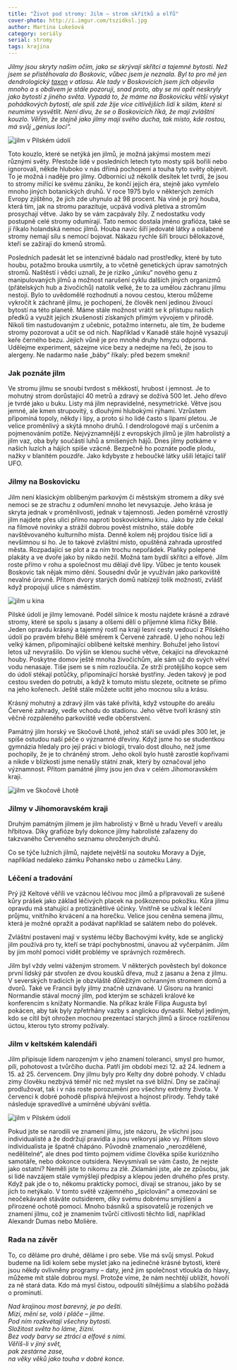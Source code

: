 ```yaml
---
title: "Život pod stromy: Jilm – strom skřítků a elfů"
cover-photo: http://i.imgur.com/tszidksl.jpg
author: Martina Lukešová
category: seriály
serial: stromy
tags: krajina
---
```


*Jilmy jsou skryty našim očím, jako se skrývají skřítci a tajemné bytosti. Než jsem se přistěhovala do Boskovic, vůbec jsem je neznala. Byl to pro mě jen dendrologický [taxon](https://cs.wikipedia.org/wiki/Taxon) v atlasu. Ale tady v Boskovicích jsem jich objevila mnoho a s obdivem je stále pozoruji, snad proto, aby se mi opět neskryly jako bytosti z jiného světa. Vypadá to, že máme na Boskovicku větší výskyt pohádkových bytostí, ale spíš zde žije více citlivějších lidí k silám, které si neumíme vysvětlit. Není divu, že se o Boskovicích říká, že mají zvláštní kouzlo. Věřím, že stejně jako jilmy mají svého ducha, tak místo, kde rostou, má svůj „genius loci“.*

<img src="http://i.imgur.com/tszidks.jpg" alt="jilm v Pilském údolí" class="img-responsive img-popup" data-author="Martina Lukešová">

Toto kouzlo, které se netýká jen jilmů, je možná jakýmsi mostem mezi různými světy. Přestože lidé v posledních letech tyto mosty spíš bořili nebo ignorovali, někde hluboko v nás dřímá pochopení a touha tyto světy objevit. To je možná i naděje pro jilmy. Odborníci už několik desítek let tvrdí, že jsou to stromy mířící ke svému zániku, že končí jejich éra, stejně jako vymřelo mnoho jiných botanických druhů. V roce 1975 bylo v některých zemích Evropy zjištěno, že jich zde uhynulo až 98 procent. Na vině je prý houba, která tím, jak na stromu parazituje, ucpává vodivá pletiva a stromům prosychají větve. Jako by se vám zacpávaly žíly. Z nedostatku vody postupně celé stromy odumírají. Tato nemoc dostala jméno grafióza, také se jí říkalo holandská nemoc jilmů. Houba navíc šíří jedovaté látky a oslabené stromy nemají sílu s nemocí bojovat. Nákazu rychle šíří brouci bělokazové, kteří se zažírají do kmenů stromů. 

Posledních padesát let se intenzivně bádalo nad prostředky, které by tuto houbu, potažmo brouka usmrtily, a to včetně genetických úprav samotných stromů. Naštěstí i vědci uznali, že je riziko „úniku“ nového genu z manipulovaných jilmů a možnost narušení cyklu dalších jiných organizmů (přátelských hub a živočichů) natolik velké, že to za umělou záchranu jilmu nestojí. Bylo to uvědomělé rozhodnutí a novou cestou, kterou můžeme vykročit k záchraně jilmu, je pochopení, že člověk není jedinou živoucí bytostí na této planetě. Máme stále možnost vrátit se k přístupu našich předků a využít jejich zkušeností získaných přímým vývojem v přírodě. Nikoli tím nastudovaným z učebnic, potažmo internetu, ale tím, že budeme stromy pozorovat a učit se od nich. Například v Kanadě stále hojně vysazují keře černého bezu. Jejich vůně je pro mnohé druhy hmyzu odporná. Udělejme experiment, sázejme více bezy a nedejme na řeči, že jsou to alergeny. Ne nadarmo naše „báby“ říkaly: před bezem smekni!

### Jak poznáte jilm

Ve stromu jilmu se snoubí tvrdost s měkkostí, hrubost i jemnost. Je to mohutný strom dorůstající 40 metrů a zdravý se dožívá 500 let. Jeho dřevo je tvrdé jako u buku. Listy má jilm nepravidelné, nesymetrické. Větve jsou jemné, ale kmen strupovitý, s dlouhými hlubokými rýhami. Vzrůstem připomíná topoly, někdy i lípy, a proto si ho lidé často s lípami pletou. Je velice proměnlivý a skýtá mnoho druhů. I dendrologové mají s určením a pojmenováním potíže. Nejvýznamnější z evropských jilmů je jilm habrolistý a jilm vaz, oba byly součástí luhů a smíšených hájů. Dnes jilmy potkáme v našich luzích a hájích spíše vzácně. Bezpečně ho poznáte podle plodu, nažky v blanitém pouzdře. Jako kdybyste z heboučké látky ušili létající talíř UFO. 

### Jilmy na Boskovicku

Jilm není klasickým oblíbeným parkovým či městským stromem a díky své nemoci se ze strachu z odumření mnoho let nevysazuje. Jeho krása je skryta jednak v proměnlivosti, jednak v tajemnosti. Jeden poměrně vzrostlý jilm najdete přes ulici přímo naproti boskovickému kinu. Jako by zde čekal na filmové novinky a strážil dobrou pověst místního, stále dobře navštěvovaného kulturního místa. Denně kolem něj projdou tisíce lidí a nevšimnou si ho. Je to takové zvláštní místo, opuštěná zahrada uprostřed města. Rozpadající se plot a za ním trochu nepořádek. Plaňky polepené plakáty a ve dvoře jako by nikdo nežil. Možná tam bydlí skřítci a elfové. Jilm roste přímo v rohu a společnost mu dělají dvě lípy. Vůbec je tento kousek Boskovic tak nějak mimo dění. Sousední dvůr je využíván jako parkoviště nevalné úrovně. Přitom dvory starých domů nabízejí tolik možností, zvlášť když propojují ulice s náměstím. 

<img src="http://i.imgur.com/QLUB7Q1.jpg" alt="jilm u kina" class="img-responsive img-popup" data-author="Martina Lukešová">

Pilské údolí je jilmy lemované. Podél silnice k mostu najdete krásné a zdravé stromy, které se spolu s jasany a olšemi dělí o příjemné klima říčky Bělé. Jeden opravdu krásný a tajemný rostl na kraji lesní cesty vedoucí z Pilského údolí po pravém břehu Bělé směrem k Červené zahradě. U jeho nohou leží velký kámen, připomínající oblíbené keltské menhiry. Bohužel jeho listoví letos už nevyrašilo. Do výšin se klenou suché větve, čekající na dřevokazné houby. Poskytne domov ještě mnoha živočichům, ale sám už do svých větví vodu nenasaje. Tiše jsem se s ním rozloučila. Ze strží protějšího kopce sem do údolí stékají potůčky, připomínající horské bystřiny. Jeden takový je pod cestou sveden do potrubí, a když k tomuto místu slezete, ocitnete se přímo na jeho kořenech. Ještě stále můžete ucítit jeho mocnou sílu a krásu. 

Krásný mohutný a zdravý jilm vás také přivítá, když vstoupíte do areálu Červené zahrady, vedle vchodu do stadionu. Jeho větve tvoří krásný stín věčně rozpáleného parkoviště vedle občerstvení. 

Památný jilm horský ve Skočově Lhotě, jehož stáří se uvádí přes 300 let, je spíše ostudou naší péče o významné dřeviny. Když jsme ho se studentkou gymnázia hledaly pro její práci v biologii, trvalo dost dlouho, než jsme pochopily, že je to chráněný strom. Jeho okolí bylo hustě zarostlé kopřivami a nikde v blízkosti jsme nenašly státní znak, který by označoval jeho významnost. Přitom památné jilmy jsou jen dva v celém Jihomoravském kraji. 

<img src="http://i.imgur.com/2a0GBfY.jpg" alt="jilm ve Skočově Lhotě" class="img-responsive img-popup" data-author="Martina Lukešová">

### Jilmy v Jihomoravském kraji

Druhým památným jilmem je jilm habrolistý v Brně u hradu Veveří v areálu hřbitova. Díky grafióze byly dokonce jilmy habrolisté zařazeny do takzvaného Červeného seznamu ohrožených druhů. 

Co se týče lužních jilmů, najdete největší na soutoku Moravy a Dyje, například nedaleko zámku Pohansko nebo u zámečku Lány.

### Léčení a tradování

Prý již Keltové věřili ve vzácnou léčivou moc jilmů a připravovali ze sušené kůry prášek jako základ léčivých placek na poškozenou pokožku. Kůra jilmu opravdu má stahující a protizánětlivé účinky. Vnitřně se užíval k léčení průjmu, vnitřního krvácení a na horečku. Velice jsou ceněna semena jilmu, která je možné opražit a podávat například se salátem nebo do polévek.

Zvláštní postavení mají v systému léčby Bachovými květy, kde se anglický jilm používá pro ty, kteří se trápí pochybnostmi, únavou až vyčerpáním. Jilm by jim mohl pomoci vidět problémy ve správných rozměrech. 

Jilm byl vždy velmi váženým stromem. V některých pověstech byl dokonce první lidský pár stvořen ze dvou kousků dřeva, muž z jasanu a žena z jilmu. V severských tradicích je obzvláště důležitým ochranným stromem domů a dvorů. Také ve Francii byly jilmy značně uznávané. U Gisoru na hranici Normandie stával mocný jilm, pod kterým se scházeli králové ke konferencím s knížaty Normandie. Na příkaz krále Filipa Augusta byl pokácen, aby tak byly zpřetrhány vazby s anglickou dynastií. Nebyl jediným, kdo se cítil být ohrožen mocnou prezentací starých jilmů a široce rozšířenou úctou, kterou tyto stromy požívaly. 

### Jilm v keltském kalendáři

Jilm připisuje lidem narozeným v jeho znamení toleranci, smysl pro humor, píli, pohotovost a tvůrčího ducha. Patří jim období mezi 12. až 24. lednem a 15. až 25. červencem. Dny jilmu byly pro Kelty dny dobré pohody. V chladu zimy člověku nezbývá téměř nic než myslet na své bližní. Dny se začínají prodlužovat, tak i v nás roste porozumění pro všechny extrémy života. V červenci k dobré pohodě přispívá hřejivost a hojnost přírody. Tehdy také následuje spravedlivé a umírněné ubývání světla. 

<img src="http://i.imgur.com/Z4XQ8jq.jpg" alt="jilm v Pilském údolí" class="img-responsive img-popup" data-author="Martina Lukešová">

Pokud jste se narodili ve znamení jilmu, jste názoru, že všichni jsou individualisté a že dodržují pravidla a jsou velkorysí jako vy. Přitom slovo individualista je špatně chápáno. Původně znamenalo „nerozdělené, nedělitelné“, ale dnes pod tímto pojmem vidíme člověka spíše kuriózního samotáře, nebo dokonce outsidera. Nevysmívali se vám často, že nejste jako ostatní? Neměli jste to nikomu za zlé. Zklamáni jste, ale ze způsobu, jak si lidé navzájem stále vymýšlejí předpisy a klepou jeden druhého přes prsty. Když pak jde o to, někomu prakticky pomoci, dívají se stranou, jako by se jich to netýkalo. V tomto světě vzájemného „špiclování“ a omezování se neočekávaně stáváte outsiderem, díky svému dobrému smýšlení a přirozené ochotě pomoci. 
Mnoho básníků a spisovatelů je rozených ve znamení jilmu, což je znamením tvůrčí citlivosti těchto lidí, například Alexandr Dumas nebo Molière. 

### Rada na závěr

To, co děláme pro druhé, děláme i pro sebe. Vše má svůj smysl. Pokud budeme na lidi kolem sebe myslet jako na jedinečné krásné bytosti, které jsou někdy ovlivněny programy – daty, jenž jim společnost vtloukla do hlavy, můžeme mít stále dobrou mysl. Protože víme, že nám nechtějí ublížit, hovoří za ně stará data. Kdo má mysl čistou, odpouští silnějšímu a slabšího požádá o prominutí. 

*Nad krajinou most barevný, je po dešti.  
Mizí, mění se, volá i pláče – jilme.  
Pod ním rozkvétají všechny bytosti.  
Složitost světa ho láme, žízní.  
Bez vody barvy se ztrácí a elfové s nimi.  
Věříš-li v jiný svět,  
pak zestárne zase,  
na věky věků jako touha v dobré konce.*
